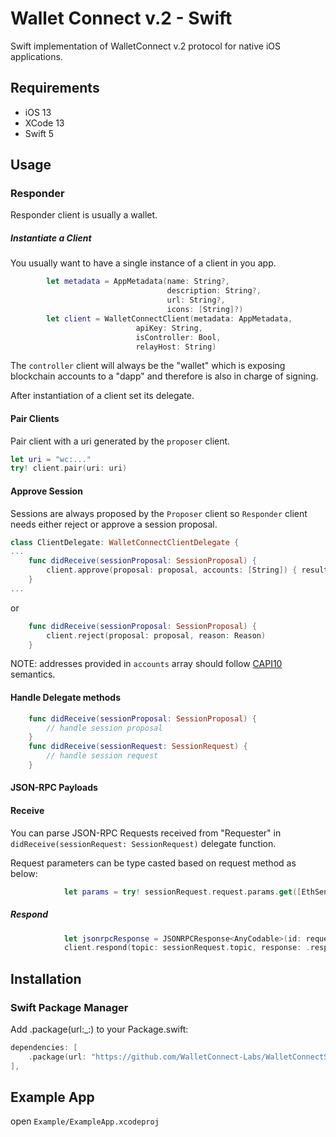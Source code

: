 # Wallet Connect v.2 - Swift
Swift implementation of WalletConnect v.2 protocol for native iOS applications.
## Requirements 
- iOS 13
- XCode 13
- Swift 5

## Usage
### Responder
Responder client is usually a wallet.
##### Instantiate a Client
You usually want to have a single instance of a client in you app.
```Swift
        let metadata = AppMetadata(name: String?,
                                   description: String?,
                                   url: String?,
                                   icons: [String]?)
        let client = WalletConnectClient(metadata: AppMetadata,
                            apiKey: String,
                            isController: Bool,
                            relayHost: String)
```
The `controller` client will always be the "wallet" which is exposing blockchain accounts to a "dapp" and therefore is also in charge of signing.

After instantiation of a client set its delegate.
#### Pair Clients
Pair client with a uri generated by the `proposer` client.
```Swift
let uri = "wc:..."
try! client.pair(uri: uri)
```
#### Approve Session
Sessions are always proposed by the `Proposer` client so `Responder` client needs either reject or approve a session proposal.
```Swift
class ClientDelegate: WalletConnectClientDelegate {
...
    func didReceive(sessionProposal: SessionProposal) {
        client.approve(proposal: proposal, accounts: [String]) { result in ... }
    }
...
```
or 
```Swift
    func didReceive(sessionProposal: SessionProposal) {
        client.reject(proposal: proposal, reason: Reason)
    }
```
NOTE: addresses provided in `accounts` array should follow [CAPI10](https://github.com/ChainAgnostic/CAIPs/blob/master/CAIPs/caip-10.md) semantics.
#### Handle Delegate methods
```Swift
    func didReceive(sessionProposal: SessionProposal) {
        // handle session proposal
    }
    func didReceive(sessionRequest: SessionRequest) {
        // handle session request
    }
```
#### JSON-RPC Payloads
#### Receive
You can parse JSON-RPC Requests received from "Requester" in `didReceive(sessionRequest: SessionRequest)` delegate function.

Request parameters can be type casted based on request method as below:
```Swift
            let params = try! sessionRequest.request.params.get([EthSendTransaction].self)
```
##### Respond

```Swift
            let jsonrpcResponse = JSONRPCResponse<AnyCodable>(id: request.id, result: AnyCodable(responseParams))
            client.respond(topic: sessionRequest.topic, response: .response(jsonrpcResponse))
```

## Installation
### Swift Package Manager
Add .package(url:_:) to your Package.swift:
```Swift
dependencies: [
    .package(url: "https://github.com/WalletConnect-Labs/WalletConnectSwiftV2", .branch("main")),
],
```
## Example App
open `Example/ExampleApp.xcodeproj`
